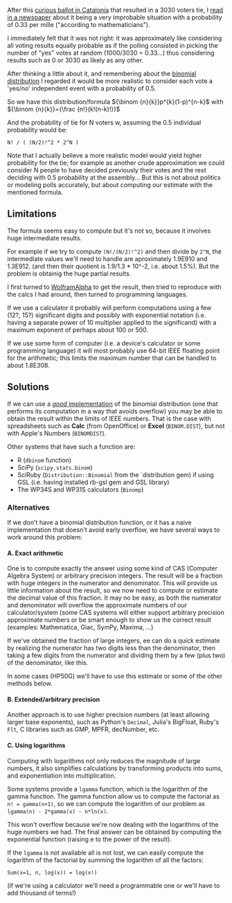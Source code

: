 
After this [curious ballot in Catalonia](http://ccaa.elpais.com/ccaa/2015/12/27/catalunya/1451220474_678536.html) that resulted in a 3030 voters tie, I [read in a newspaper](http://elpais.com/elpais/2015/12/30/opinion/1451494005_530001.html) about it being a very improbable situation with a probability of 0.33 per mille ("according to mathematicians").

I immediately felt that it was not right: it was approximately like considering all voting results equally probable as if
the polling consisted in picking the number of "yes" votes at random (1000/3030 = 0.33...) thus considering results such as 0 or 3030 as likely as any other.

After thinking a little about it, and remembering about the [binomial distribution](https://en.wikipedia.org/wiki/Binomial_distribution)
I regarded it would be more realistic to consider each vote a 'yes/no' independent event with a probability of 0.5.

So we have this distribution/formula $`{\binom {n}{k}}p^{k}(1-p)^{n-k}`$ with
 $`{\binom {n}{k}}={\frac {n!}{k!(n-k)!}}`$

And the probability of tie for N voters w, assuming the 0.5 individual probability would be:

```
N! / ( (N/2)!^2 * 2^N )
```

Note that I actually believe a more realistic model would yield higher probability for the tie; for example as
another crude approximation we could consider N people to have decided previously their votes and the rest deciding with 0.5 probability at the assembly... But this is not about politics or modeling polls accurately, but about computing our estimate with the mentioned formula.

## Limitations

The formula seems easy to compute but it's not so, because it involves huge intermediate results.

For example if we try to compute `(N!/(N/2)!^2)` and then divide by `2^N`, the intermediate values we'll need to handle are aproximately 1.9E910 and 1.3E912. (and then their quotient is 1.9/1.3 * 10^-2, i.e. about 1.5%). But the problem is obtainig the huge partial results.

I first turned to [WolframAlpha](http://www.wolframalpha.com/input/?i=3030!+%2F+((3030%2F2)!%5E2+*+2%5E3030)) to get the result, then tried to reproduce with the calcs I had around, then turned to programming languages.

If we use a calculator it probably will perform computations using a few (12?, 15?) significant digits and possibly with exponential notation (i.e. having a separate power of 10 multiplier applied to the significand) with a maximum exponent of perhaps about 100 or 500.

If we use some form of computer (i.e. a device's calculator or some programming language) it will most probably use 64-bit IEEE floating point for the arithmetic; this limits the maximum number that can be handled to about 1.8E308.

## Solutions

If we can use a [*good* implementation](http://octave.1599824.n4.nabble.com/attachment/3829107/0/loader2000Fast.pdf) of the binomial distribution (one that performs its computation in a way that avoids overflow) you may be able to obtain the result within the limits of IEEE numbers. That is the case with spreadsheets such as **Calc** (from OpenOffice) or **Excel** (`BINOM.DIST`), but not with Apple's Numbers (`BINOMDIST`).

Other systems that have such a function are:
* R (`dbinom` function)
* SciPy (`scipy.stats.binom`)
* SciRuby (`Distribution::Binomial` from the `distribution gem) if using GSL (i.e. having installed rb-gsl gem and GSL library)
* The WP34S and WP31S calculators (`Binomp`)

### Alternatives

If we don't have a binomial distribution function, or it has a naive implementation that doesn't avoid early overflow, we have several ways to work around this problem:

#### A. Exact arithmetic

One is to compute exactly the answer using some kind of CAS (Computer Algebra System) or arbitrary precision integers.
The result will be a fraction with huge integers in the numerator and denominator. This will provide us little information about the result, so we now need to compute or estimate the decimal value of this fraction. It may no be easy, as both the numerator and denominator will overflow the approximate numbers of our calculator/system (some CAS systems will either support arbitrary precision approximate numbers or be smart enough to show us the correct result (examples: Mathematica, Giac, SymPy, Maxima, ...)

If we've obtained the fraction of large integers, ee can do a quick estimate by realizing the numerator has two digits less than the denominator, then taking a few digits from the numerator and dividing them by a few (plus two) of the denominator, like this.

In some cases (HP50G) we'll have to use this estimate or some of the other methods below.

#### B. Extended/arbitrary precision

Another approach is to use higher precision numbers (at least allowing larger base exponents), such as Python's `Decimal`, Julia's BigFloat, Ruby's `Flt`, C libraries such as GMP, MPFR, decNumber, etc.

#### C. Using logarithms

Computing with logarithms not only reduces the magnitude of large numbers, it also simplifies calculations by transforming products into sums, and exponentiation into multiplication.

Some systems provide a `lgamma` function, which is the logarithm of the gamma function. The gamma function allow us to compute the factorial as `n! = gamma(n+1)`, so we can compute the logarithm of our problem as `lgamma(n) - 2*gamma(x) - n*ln(x)`.

This won't overflow because we're now dealing with the logarithms of the huge numbers we had. The final answer can be obtained by computing the exponential function (raising e to the power of the result).

If the `lgamma` is not available all is not lost, we can easily compute the logarithm of the factorial by summing the
logarithm of all the factors:

```
Sum(x=1, n, log(x)) = log(x!)
```

(if we're using a calculator we'll need a programmable one or we'll have to add thousand of terms!)